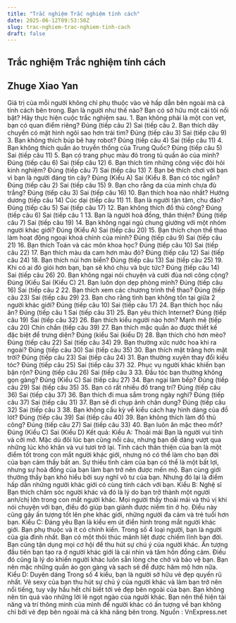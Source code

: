 ```yaml
---
title: "Trắc nghiệm Trắc nghiệm tính cách"
date: 2025-06-12T09:53:50Z
slug: trac-nghiem-trac-nghiem-tinh-cach
draft: false
---
```


## Trắc nghiệm Trắc nghiệm tính cách

## Zhuge Xiao Yan

Giá trị của mỗi người không chỉ phụ thuộc vào vẻ hấp dẫn  bên ngoài mà cả tính cách bên trong. Bạn là người như thế nào? Bạn có  sở hữu một cái tôi nổi bật? Hãy thực hiện cuộc trắc nghiệm sau. 1. Bạn không phải là một con vẹt, bạn có quan điểm riêng?
 Đúng (tiếp câu 2)
Sai (tiếp câu 
 2. Bạn thích dây chuyền có mặt hình ngôi sao hơn trái tim?
 Đúng (tiếp câu 3)
Sai (tiếp câu 9)
 3. Bạn không thích búp bê hay robot?
 Đúng (tiếp câu 4)
Sai (tiếp câu 11)
 4. Bạn không thích quần áo truyền thống của Trung Quốc?
 Đúng (tiếp câu 5)
Sai (tiếp câu 11)
 5. Bạn có trang phục màu đỏ trong tủ quần áo của mình?
 Đúng (tiếp câu 6)
Sai (tiếp câu 12)
 6. Bạn thích tìm những công việc đòi hỏi kinh nghiệm?
 Đúng (tiếp câu 7)
Sai (tiếp câu 13)
 7. Bạn bè thích chơi với bạn vì bạn là người đáng tin cậy?
 Đúng (Kiểu A)
Sai (Kiểu 
 8. Bạn có tóc ngắn?
 Đúng (tiếp câu 2)
Sai (tiếp câu 15)
 9. Bạn cho rằng da của mình chưa đủ trắng?
 Đúng (tiếp câu 3)
Sai (tiếp câu 16)
 10. Bạn thích hoa nào nhất?
 Hướng dương (tiếp câu 14)
Cúc dại (tiếp câu 11)
 11. Bạn là người tận tâm, chu đáo?
 Đúng (tiếp câu 5)
Sai (tiếp câu 17)
 12. Bạn không thích đồ thủ công?
 Đúng (tiếp câu 6)
Sai (tiếp câu 1
 13. Bạn là người hoà đồng, thân thiện?
 Đúng (tiếp câu 7)
Sai (tiếp câu 19)
 14. Bạn không ngại ngủ chung giường với một nhóm người khác giới?
 Đúng (Kiểu A)
Sai (tiếp câu 20)
 15. Bạn thích chọn thể thao làm hoạt động ngoại khoá chính của mình?
 Đúng (tiếp câu 9)
Sai (tiếp câu 21)
 16. Bạn thích Toán và các môn khoa học?
 Đúng (tiếp câu 10)
Sai (tiếp câu 22)
 17. Bạn thích màu da cam hơn màu đỏ?
 Đúng (tiếp câu 12)
Sai (tiếp câu 24)
 18. Bạn thích núi hơn biển?
 Đúng (tiếp câu 13)
Sai (tiếp câu 25)
 19. Khi có ai đó giỏi hơn bạn, bạn sẽ khó chịu và bực tức?
 Đúng (tiếp câu 14)
Sai (tiếp câu 26)
 20. Bạn không ngại nói chuyện và cười đùa nơi công cộng?
 Đúng (Kiểu 
Sai (Kiểu C)
 21. Bạn luôn dọn dẹp phòng mình?
 Đúng (tiếp câu 16)
Sai (tiếp câu 2
 22. Bạn thích xem các chương trình thể thao?
 Đúng (tiếp câu 23)
Sai (tiếp câu 29)
 23. Bạn cho rằng tình bạn không tồn tại giữa 2 người khác giới?
 Đúng (tiếp câu 10)
Sai (tiếp câu 17)
 24. Bạn thích học nấu ăn?
 Đúng (tiếp câu 1
Sai (tiếp câu 31)
 25. Bạn yêu thích Internet?
 Đúng (tiếp câu 19)
Sai (tiếp câu 32)
 26. Bạn thích kiểu người nào hơn?
 Mạnh mẽ (tiếp câu 20)
Chín chắn (tiếp câu 39)
 27. Bạn thích mặc quần áo được thiết kế đặc biệt để trưng diện?
 Đúng (kiểu 
Sai (kiểu D)
 28. Bạn thích chó hơn mèo?
 Đúng (tiếp câu 22)
Sai (tiếp câu 34)
 29. Bạn thường xức nước hoa khi ra ngoài?
 Đúng (tiếp câu 30)
Sai (tiếp câu 35)
 30. Bạn thích mặt trăng hơn mặt trời?
 Đúng (tiếp câu 23)
Sai (tiếp câu 24)
 31. Bạn thường xuyên thay đổi kiểu tóc?
 Đúng (tiếp câu 25)
Sai (tiếp câu 37)
 32. Phục vụ người khác khiến bạn bận rộn?
 Đúng (tiếp câu 26)
Sai (tiếp câu 3
 33. Đầu tóc bạn thường không gọn gàng?
 Đúng (Kiểu C)
Sai (tiếp câu 27)
 34. Bạn ngại làm bếp?
 Đúng (tiếp câu 29)
Sai (tiếp câu 35)
 35. Bạn có rất nhiều đồ trang trí?
 Đúng (tiếp câu 36)
Sai (tiếp câu 37)
 36. Bạn thích đi mua sắm trong ngày nghỉ?
 Đúng (tiếp câu 37)
Sai (tiếp câu 31)
 37. Bạn sẽ đi chụp ảnh chân dung?
 Đúng (tiếp câu 32)
Sai (tiếp câu 3
 38. Bạn không cầu kỳ về kiểu cách hay hình dáng của đồ lót?
 Đúng (tiếp câu 39)
Sai (tiếp câu 40)
 39. Bạn không thích làm đồ thủ công?
 Đúng (tiếp câu 27)
Sai (tiếp câu 33)
 40. Bạn luôn ăn mặc theo mốt?
 Đúng (Kiểu C)
Sai (Kiểu D)
 Kết quả:
 Kiểu A: Thoải mái
 Bạn là người vui tính và cởi mở. Mặc dù đôi lúc bạn  cũng nổi cáu, nhưng bạn dễ dàng vượt qua những lúc khó khăn và vui tươi  trở lại. Tính cách thân thiện của bạn là một điểm tốt trong con mắt  người khác giới, nhưng nó có thể làm cho bạn đời của bạn cảm thấy bất  an. Sự thiếu tình cảm của bạn có thể là một bất lợi, nhưng sự hoà đồng  của bạn làm bạn trở nên được mến mộ. Bạn cùng giới thường thấy bạn khó  hiểu bởi suy nghĩ vô tư của bạn. Nhưng đó lại là điểm hấp dẫn những  người khác giới có cùng tính cách với bạn.
 Kiểu B: Nghệ sĩ
 Bạn thích chăm sóc người khác và đó là lý do bạn trở  thành một người anh/chị lớn trong con mắt người khác. Mọi người thấy  thoải mái và thú vị khi nói chuyện với bạn, điều đó giúp bạn giành được  niềm tin ở họ. Điều này cũng gây ấn tượng tốt lên phe khác giới, những  người đa cảm và trẻ tuổi hơn bạn.
 Kiểu C: Đáng yêu
 Bạn là kiểu em út điển hình trong mắt người khác giới.  Bạn phụ thuộc và ít có chính kiến. Trong số 4 loại người, bạn là người  của gia đình nhất. Bạn có một thôi thúc mãnh liệt được chiếm lĩnh bạn  đời. Bạn cũng tận dụng mọi cơ hội để thu hút sự chú ý của người khác. Ấn  tượng đầu tiên bạn tạo ra ở người khác giới là cái nhìn và tâm hồn đồng  cảm. Điều đó cũng là lý do khiến người khác luôn sẵn lòng che chở và  bảo vệ bạn. Bạn nên mặc những quần áo gọn gàng và sạch sẽ để được hâm mộ  hơn nữa.
 Kiểu D: Duyên dáng
 Trong số 4 kiểu, bạn là người sở hữu vẻ đẹp quyến rũ  nhất. Vẻ sexy của bạn thu hút sự chú ý của người khác và làm bạn trở nên  nổi tiếng, tuy vậy hầu hết chỉ biết tới vẻ đẹp bên ngoài của bạn. Bạn  không nên tin quá vào những lời lẽ ngọt ngào của người khác. Bạn nên thể  hiện tài năng và trí thông minh của mình để người khác có ấn tượng về  bạn không chỉ bởi vẻ đẹp bên ngoài mà cả khả năng bên trong.
Nguồn : VnExpress.net